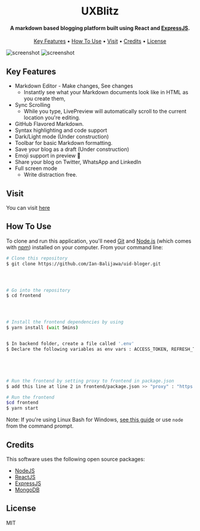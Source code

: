 <h1 align="center">



  <br>
  UXBlitz
  <br>
</h1>

<h4 align="center">A markdown based blogging platform built using React and <a href="http://expressjs.com" target="_blank">ExpressJS</a>.</h4>

<p align="center">
  <a href="#key-features">Key Features</a> •
  <a href="#how-to-use">How To Use</a> •
  <a href="#visit">Visit</a> •
  <a href="#credits">Credits</a> •
  <a href="#license">License</a>
</p>

![screenshot](https://i.imgur.com/OQkvjwK.png)
![screenshot](https://i.imgur.com/Q5YSQZI.png)

## Key Features

- Markdown Editor - Make changes, See changes
  - Instantly see what your Markdown documents look like in HTML as you create them,
- Sync Scrolling
  - While you type, LivePreview will automatically scroll to the current location you're editing.
- GitHub Flavored Markdown.
- Syntax highlighting and code support
- Dark/Light mode (Under construction)
- Toolbar for basic Markdown formatting.
- Save your blog as a draft (Under construction)
- Emoji support in preview :tada:
- Share your blog on Twitter, WhatsApp and LinkedIn
- Full screen mode
  - Write distraction free.

## Visit

You can visit [here](https://blogah.netlify.app/)

## How To Use

To clone and run this application, you'll need [Git](https://git-scm.com) and [Node.js](https://nodejs.org/en/download/) (which comes with [npm](http://npmjs.com)) installed on your computer. From your command line:

```bash
# Clone this repository
$ git clone https://github.com/Ian-Balijawa/uid-bloger.git




# Go into the repository
$ cd frontend




# Install the frontend dependencies by using 
$ yarn install (wait 5mins)


$ In backend folder, create a file called '.env' 
$ Declare the following variables as env vars : ACCESS_TOKEN, REFRESH_TOKEN_SECRET, JWT_SECRET='some secure string'(required), DB_URI_LOCAL=mongodb://localhost/blogdb (if db doesn't exist, it'll create one.), DB_URI_ATLAS='the url from mongo cloud atlas' (optional) 





# Run the frontend by setting proxy to frontend in package.json
$ add this line at line 2 in frontend/package.json >> "proxy" : "https://localhost:3001"

# Run the frontend
$cd frontend
$ yarn start
```

Note: If you're using Linux Bash for Windows, [see this guide](https://www.howtogeek.com/261575/how-to-run-graphical-linux-desktop-applications-from-windows-10s-bash-shell/) or use `node` from the command prompt.

## Credits

This software uses the following open source packages:

- [NodeJS](http://nodejs.org)
- [ReactJS](http://reactjs.org)
- [ExpressJS](http://expressjs.com)
- [MongoDB](http://mongodb.com)

## License

MIT

